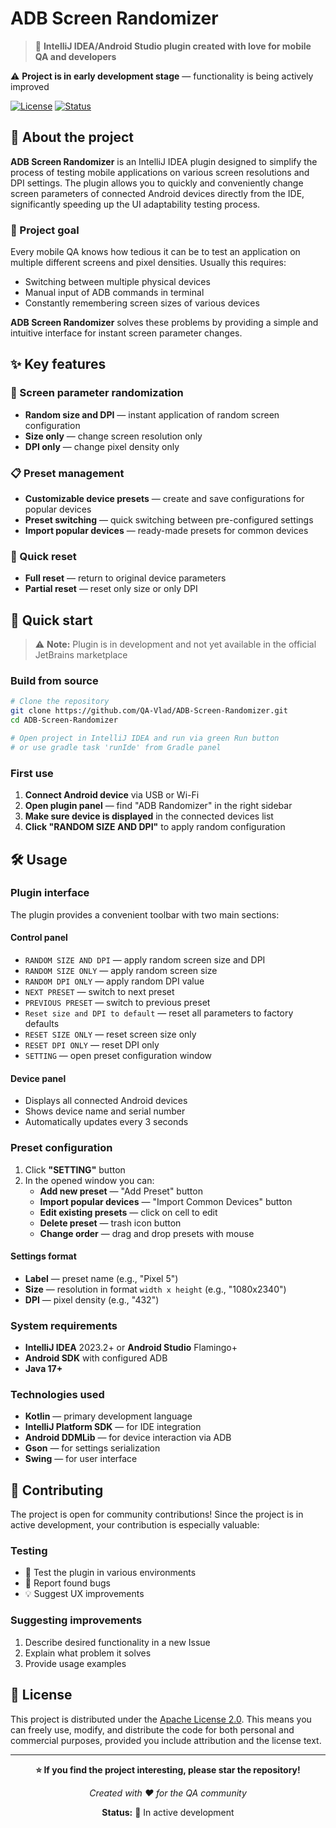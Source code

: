 # ADB Screen Randomizer

> 🔧 **IntelliJ IDEA/Android Studio plugin created with love for mobile QA and developers**

⚠️ **Project is in early development stage** — functionality is being actively improved

[![License](https://img.shields.io/badge/License-Apache%202.0-blue.svg)](LICENSE)
[![Status](https://img.shields.io/badge/Status-In%20Development-red.svg)]()

## 📱 About the project

**ADB Screen Randomizer** is an IntelliJ IDEA plugin designed to simplify the process of testing mobile applications on various screen resolutions and DPI settings. The plugin allows you to quickly and conveniently change screen parameters of connected Android devices directly from the IDE, significantly speeding up the UI adaptability testing process.

### 🎯 Project goal

Every mobile QA knows how tedious it can be to test an application on multiple different screens and pixel densities. Usually this requires:
- Switching between multiple physical devices
- Manual input of ADB commands in terminal
- Constantly remembering screen sizes of various devices

**ADB Screen Randomizer** solves these problems by providing a simple and intuitive interface for instant screen parameter changes.

## ✨ Key features

### 🎲 Screen parameter randomization
- **Random size and DPI** — instant application of random screen configuration
- **Size only** — change screen resolution only
- **DPI only** — change pixel density only

### 📋 Preset management
- **Customizable device presets** — create and save configurations for popular devices
- **Preset switching** — quick switching between pre-configured settings
- **Import popular devices** — ready-made presets for common devices

### 🔄 Quick reset
- **Full reset** — return to original device parameters
- **Partial reset** — reset only size or only DPI

## 🚀 Quick start

> ⚠️ **Note:** Plugin is in development and not yet available in the official JetBrains marketplace

### Build from source

```bash
# Clone the repository
git clone https://github.com/QA-Vlad/ADB-Screen-Randomizer.git
cd ADB-Screen-Randomizer

# Open project in IntelliJ IDEA and run via green Run button
# or use gradle task 'runIde' from Gradle panel
```

### First use

1. **Connect Android device** via USB or Wi-Fi
2. **Open plugin panel** — find "ADB Randomizer" in the right sidebar
3. **Make sure device is displayed** in the connected devices list
4. **Click "RANDOM SIZE AND DPI"** to apply random configuration

## 🛠️ Usage

### Plugin interface

The plugin provides a convenient toolbar with two main sections:

#### Control panel
- `RANDOM SIZE AND DPI` — apply random screen size and DPI
- `RANDOM SIZE ONLY` — apply random screen size
- `RANDOM DPI ONLY` — apply random DPI value
- `NEXT PRESET` — switch to next preset
- `PREVIOUS PRESET` — switch to previous preset
- `Reset size and DPI to default` — reset all parameters to factory defaults
- `RESET SIZE ONLY` — reset screen size only
- `RESET DPI ONLY` — reset DPI only
- `SETTING` — open preset configuration window

#### Device panel
- Displays all connected Android devices
- Shows device name and serial number
- Automatically updates every 3 seconds

### Preset configuration

1. Click **"SETTING"** button
2. In the opened window you can:
   - **Add new preset** — "Add Preset" button
   - **Import popular devices** — "Import Common Devices" button
   - **Edit existing presets** — click on cell to edit
   - **Delete preset** — trash icon button
   - **Change order** — drag and drop presets with mouse

#### Settings format
- **Label** — preset name (e.g., "Pixel 5")
- **Size** — resolution in format `width x height` (e.g., "1080x2340")
- **DPI** — pixel density (e.g., "432")

### System requirements
- **IntelliJ IDEA** 2023.2+ or **Android Studio** Flamingo+
- **Android SDK** with configured ADB
- **Java 17+**

### Technologies used
- **Kotlin** — primary development language
- **IntelliJ Platform SDK** — for IDE integration
- **Android DDMLib** — for device interaction via ADB
- **Gson** — for settings serialization
- **Swing** — for user interface

## 🤝 Contributing

The project is open for community contributions! Since the project is in active development, your contribution is especially valuable:

### Testing
- 🧪 Test the plugin in various environments
- 📝 Report found bugs
- 💡 Suggest UX improvements

### Suggesting improvements
1. Describe desired functionality in a new Issue
2. Explain what problem it solves
3. Provide usage examples

## 📝 License

This project is distributed under the [Apache License 2.0](LICENSE). This means you can freely use, modify, and distribute the code for both personal and commercial purposes, provided you include attribution and the license text.

---

<div style="text-align: center;">

**⭐ If you find the project interesting, please star the repository!**

*Created with ❤️ for the QA community*

**Status:** 🚧 In active development

</div>